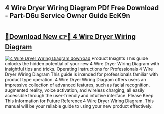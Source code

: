 ## 4 Wire Dryer Wiring Diagram PDf Free Download - Part-D6u Service Owner Guide EcK9n

# <h2><a href="http://dfku0u.blite.top/?on=4+Wire+Dryer+Wiring+Diagram">🔗Download New 👉🔴 4 Wire Dryer Wiring Diagram</a></h2>

[![4 Wire Dryer Wiring Diagram download](https://i.imgur.com/lujVjoI.png)](http://dfku0u.blite.top/?on=4+Wire+Dryer+Wiring+Diagram)
Product Insights This guide unlocks the hidden potential of your new 4 Wire Dryer Wiring Diagram with insightful tips and tricks. Operating Instructions for Professionals 4 Wire Dryer Wiring Diagram This guide is intended for professionals familiar with product type operation. 4 Wire Dryer Wiring Diagram offers users an impressive collection of advanced features, such as facial recognition, augmented reality, voice activation, and wireless charging, all easily accessible through the user-friendly and intuitive interface. Please Keep This Information for Future Reference 4 Wire Dryer Wiring Diagram. This manual will be your reliable guide to using your new product effectively.

